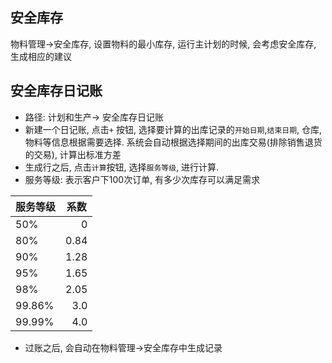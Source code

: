 ﻿## 安全库存

物料管理->安全库存, 设置物料的最小库存, 运行主计划的时候, 会考虑安全库存, 生成相应的建议

## 安全库存日记账

- 路径: 计划和生产-> 安全库存日记账
- 新建一个日记账, 点击`+` 按钮, 选择要计算的出库记录的`开始日期`,`结束日期`, 仓库, 物料等信息根据需要选择. 系统会自动根据选择期间的出库交易(排除销售退货的交易), 计算出标准方差
- 生成行之后, 点击`计算`按钮, 选择`服务等级`, 进行计算.
- 服务等级: 表示客户下100次订单, 有多少次库存可以满足需求

<div style="margin:0 auto">
<table><thead><tr><th>服务等级</th><th>系数</th></tr></thead>
<tbody>
<tr><td>50%</td><td align="right">0</td></tr>
<tr><td>80%</td><td align="right">0.84</td></tr>
<tr><td>90%</td><td align="right">1.28</td></tr>
<tr><td>95%</td><td align="right">1.65</td></tr>
<tr><td>98%</td><td align="right">2.05</td></tr>
<tr><td>99.86%</td><td align="right">3.0</td></tr>
<tr><td>99.99%</td><td align="right">4.0</td></tr>
</tbody>
</table>
</div>


- 过账之后, 会自动在物料管理->安全库存中生成记录

